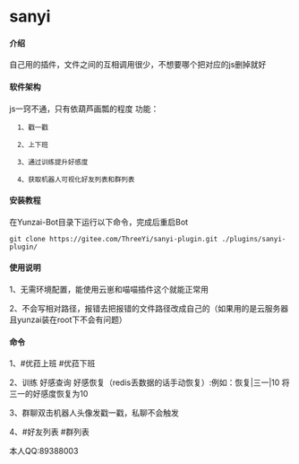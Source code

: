 # sanyi

#### 介绍
自己用的插件，文件之间的互相调用很少，不想要哪个把对应的js删掉就好

#### 软件架构
js一窍不通，只有依葫芦画瓢的程度
功能：

      1、戳一戳

      2、上下班

      3、通过训练提升好感度

      4、获取机器人可视化好友列表和群列表

   


#### 安装教程

在Yunzai-Bot目录下运行以下命令，完成后重启Bot


```
git clone https://gitee.com/ThreeYi/sanyi-plugin.git ./plugins/sanyi-plugin/

```


#### 使用说明

1、无需环境配置，能使用云崽和喵喵插件这个就能正常用

2、不会写相对路径，报错去把报错的文件路径改成自己的（如果用的是云服务器且yunzai装在root下不会有问题）

#### 命令

 1、#优菈上班  #优菈下班 

 2、训练 好感查询 好感恢复（redis丢数据的话手动恢复）:例如：恢复|三一|10  将三一的好感度恢复为10

 3、群聊双击机器人头像发戳一戳，私聊不会触发

 4、#好友列表 #群列表


本人QQ:89388003